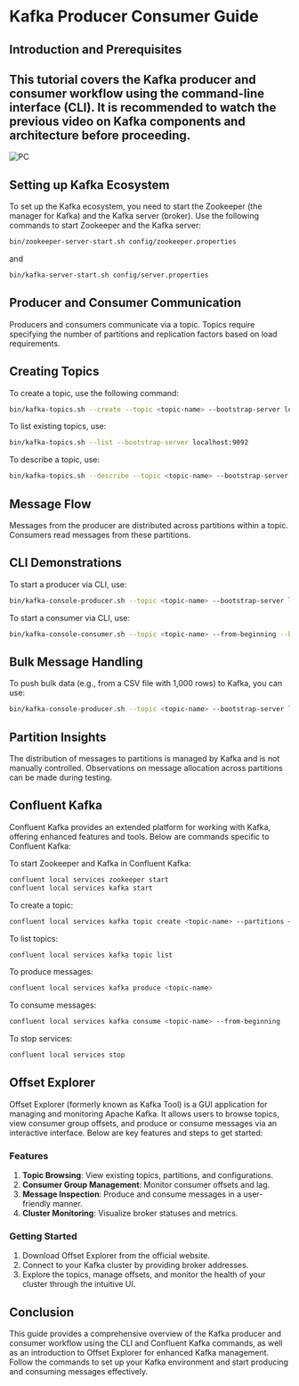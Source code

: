 # Kafka Producer Consumer Guide

## Introduction and Prerequisites

This tutorial covers the Kafka producer and consumer workflow using the command-line interface (CLI). It is recommended to watch the previous video on Kafka components and architecture before proceeding.
---

![PC](https://github.com/user-attachments/assets/251b025a-889d-49cd-a068-8ddd1db24d98)


## Setting up Kafka Ecosystem

To set up the Kafka ecosystem, you need to start the Zookeeper (the manager for Kafka) and the Kafka server (broker). Use the following commands to start Zookeeper and the Kafka server:

```bash
bin/zookeeper-server-start.sh config/zookeeper.properties
```

and

```bash
bin/kafka-server-start.sh config/server.properties
```

## Producer and Consumer Communication

Producers and consumers communicate via a topic. Topics require specifying the number of partitions and replication factors based on load requirements.

## Creating Topics

To create a topic, use the following command:

```bash
bin/kafka-topics.sh --create --topic <topic-name> --bootstrap-server localhost:9092 --partitions <num-partitions> --replication-factor <replication-factor>
```

To list existing topics, use:

```bash
bin/kafka-topics.sh --list --bootstrap-server localhost:9092
```

To describe a topic, use:

```bash
bin/kafka-topics.sh --describe --topic <topic-name> --bootstrap-server localhost:9092
```

## Message Flow

Messages from the producer are distributed across partitions within a topic. Consumers read messages from these partitions.

## CLI Demonstrations

To start a producer via CLI, use:

```bash
bin/kafka-console-producer.sh --topic <topic-name> --bootstrap-server localhost:9092
```

To start a consumer via CLI, use:

```bash
bin/kafka-console-consumer.sh --topic <topic-name> --from-beginning --bootstrap-server localhost:9092
```

## Bulk Message Handling

To push bulk data (e.g., from a CSV file with 1,000 rows) to Kafka, you can use:

```bash
bin/kafka-console-producer.sh --topic <topic-name> --bootstrap-server localhost:9092 < /path/to/your/file.csv
```

## Partition Insights

The distribution of messages to partitions is managed by Kafka and is not manually controlled. Observations on message allocation across partitions can be made during testing.

## Confluent Kafka

Confluent Kafka provides an extended platform for working with Kafka, offering enhanced features and tools. Below are commands specific to Confluent Kafka:

To start Zookeeper and Kafka in Confluent Kafka:

```bash
confluent local services zookeeper start
confluent local services kafka start
```

To create a topic:

```bash
confluent local services kafka topic create <topic-name> --partitions <num-partitions> --replication-factor <replication-factor>
```

To list topics:

```bash
confluent local services kafka topic list
```

To produce messages:

```bash
confluent local services kafka produce <topic-name>
```

To consume messages:

```bash
confluent local services kafka consume <topic-name> --from-beginning
```

To stop services:

```bash
confluent local services stop
```

## Offset Explorer

Offset Explorer (formerly known as Kafka Tool) is a GUI application for managing and monitoring Apache Kafka. It allows users to browse topics, view consumer group offsets, and produce or consume messages via an interactive interface. Below are key features and steps to get started:

### Features

1. **Topic Browsing**: View existing topics, partitions, and configurations.
2. **Consumer Group Management**: Monitor consumer offsets and lag.
3. **Message Inspection**: Produce and consume messages in a user-friendly manner.
4. **Cluster Monitoring**: Visualize broker statuses and metrics.

### Getting Started

1. Download Offset Explorer from the official website.
2. Connect to your Kafka cluster by providing broker addresses.
3. Explore the topics, manage offsets, and monitor the health of your cluster through the intuitive UI.

## Conclusion

This guide provides a comprehensive overview of the Kafka producer and consumer workflow using the CLI and Confluent Kafka commands, as well as an introduction to Offset Explorer for enhanced Kafka management. Follow the commands to set up your Kafka environment and start producing and consuming messages effectively.
